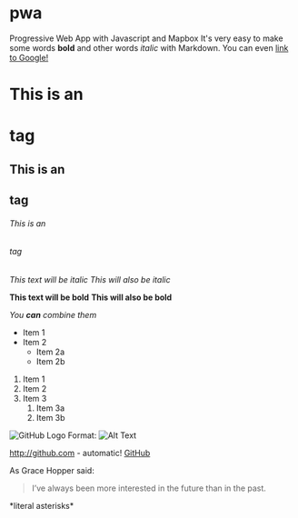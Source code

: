 # pwa
Progressive Web App with Javascript and Mapbox
It's very easy to make some words **bold** and other words *italic* with Markdown. You can even [link to Google!](http://google.com)
# This is an <h1> tag
## This is an <h2> tag
###### This is an <h6> tag
*This text will be italic*
_This will also be italic_

**This text will be bold**
__This will also be bold__

_You **can** combine them_

* Item 1
* Item 2
  * Item 2a
  * Item 2b
  
1. Item 1
1. Item 2
1. Item 3
   1. Item 3a
   1. Item 3b
   
![GitHub Logo](/images/logo.png)
Format: ![Alt Text](url)

http://github.com - automatic!
[GitHub](http://github.com)

As Grace Hopper said:
> I’ve always been more interested
> in the future than in the past.

\*literal asterisks\*
